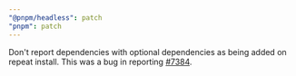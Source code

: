 ```yaml
---
"@pnpm/headless": patch
"pnpm": patch
---
```


Don't report dependencies with optional dependencies as being added on repeat install. This was a bug in reporting [#7384](https://github.com/pnpm/pnpm/issues/7384).
